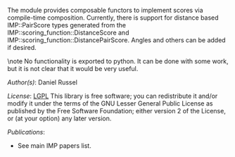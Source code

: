 The module provides composable functors to implement scores via compile-time composition. Currently, there is support for distance based IMP::PairScore types generated from the IMP::scoring_function::DistanceScore and IMP::scoring_function::DistancePairScore. Angles and others can be added if desired.

\note No functionality is exported to python. It can be done with some work, but it
is not clear that it would be very useful.

_Author(s)_: Daniel Russel

_License_: [LGPL](http://www.gnu.org/licenses/old-licenses/lgpl-2.1.html)
This library is free software; you can redistribute it and/or
modify it under the terms of the GNU Lesser General Public
License as published by the Free Software Foundation; either
version 2 of the License, or (at your option) any later version.

_Publications_:
 - See main IMP papers list.
